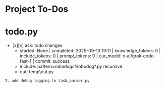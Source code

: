 # Project To-Dos


# todo.py
- [x][x] ask: todo changes
  - started: None | completed: 2025-09-13 19:11 | knowledge_tokens: 0 | include_tokens: 0 | prompt_tokens: 0 | cur_model: x-ai/grok-code-fast-1 | commit: success
  - include: pattern=*robodogcli*robodog*.py  recursive`
  - out:  temp\out.py
```knowledge
2. add debug logging to task_parser.py
```

